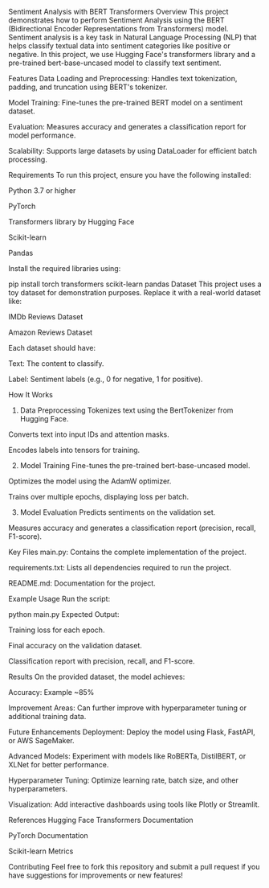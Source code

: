 Sentiment Analysis with BERT Transformers
Overview
This project demonstrates how to perform Sentiment Analysis using the BERT (Bidirectional Encoder Representations from Transformers) model. Sentiment analysis is a key task in Natural Language Processing (NLP) that helps classify textual data into sentiment categories like positive or negative. In this project, we use Hugging Face's transformers library and a pre-trained bert-base-uncased model to classify text sentiment.

Features
Data Loading and Preprocessing: Handles text tokenization, padding, and truncation using BERT's tokenizer.

Model Training: Fine-tunes the pre-trained BERT model on a sentiment dataset.

Evaluation: Measures accuracy and generates a classification report for model performance.

Scalability: Supports large datasets by using DataLoader for efficient batch processing.

Requirements
To run this project, ensure you have the following installed:

Python 3.7 or higher

PyTorch

Transformers library by Hugging Face

Scikit-learn

Pandas

Install the required libraries using:

pip install torch transformers scikit-learn pandas
Dataset
This project uses a toy dataset for demonstration purposes. Replace it with a real-world dataset like:

IMDb Reviews Dataset

Amazon Reviews Dataset

Each dataset should have:

Text: The content to classify.

Label: Sentiment labels (e.g., 0 for negative, 1 for positive).

How It Works
1. Data Preprocessing
Tokenizes text using the BertTokenizer from Hugging Face.

Converts text into input IDs and attention masks.

Encodes labels into tensors for training.

2. Model Training
Fine-tunes the pre-trained bert-base-uncased model.

Optimizes the model using the AdamW optimizer.

Trains over multiple epochs, displaying loss per batch.

3. Model Evaluation
Predicts sentiments on the validation set.

Measures accuracy and generates a classification report (precision, recall, F1-score).

Key Files
main.py: Contains the complete implementation of the project.

requirements.txt: Lists all dependencies required to run the project.

README.md: Documentation for the project.

Example Usage
Run the script:

python main.py
Expected Output:

Training loss for each epoch.

Final accuracy on the validation dataset.

Classification report with precision, recall, and F1-score.

Results
On the provided dataset, the model achieves:

Accuracy: Example ~85%

Improvement Areas: Can further improve with hyperparameter tuning or additional training data.

Future Enhancements
Deployment: Deploy the model using Flask, FastAPI, or AWS SageMaker.

Advanced Models: Experiment with models like RoBERTa, DistilBERT, or XLNet for better performance.

Hyperparameter Tuning: Optimize learning rate, batch size, and other hyperparameters.

Visualization: Add interactive dashboards using tools like Plotly or Streamlit.

References
Hugging Face Transformers Documentation

PyTorch Documentation

Scikit-learn Metrics

Contributing
Feel free to fork this repository and submit a pull request if you have suggestions for improvements or new features!
